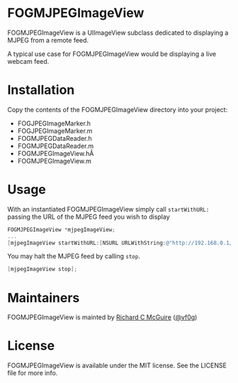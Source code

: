 FOGMJPEGImageView
=================

FOGMJPEGImageView is a UIImageView subclass dedicated to displaying a MJPEG from a remote feed.

A typical use case for FOGMJPEGImageView would be displaying a live webcam feed.

Installation
============

Copy the contents of the FOGMJPEGImageView directory into your project:

- FOGJPEGImageMarker.h
- FOGJPEGImageMarker.m
- FOGMJPEGDataReader.h
- FOGMJPEGDataReader.m
- FOGMJPEGImageView.hÂ
- FOGMJPEGImageView.m

Usage
=====

With an instantiated FOGMJPEGImageView simply call `startWithURL:` passing the URL of the MJPEG feed you wish to display

```objective-c
FOGMJPEGImageView *mjpegImageView;
...
[mjpegImageView startWithURL:[NSURL URLWithString:@"http://192.168.0.1/mjpg/video.mjpg?camera=1"]];
```

You may halt the MJPEG feed by calling `stop`.

```objective-c
[mjpegImageView stop];
```

Maintainers
=======

FOGMJPEGImageView is mainted by [Richard C McGuire](https://github.com/vfog) ([@vf0g](https://twitter.com/vf0g))

License
=======

FOGMJPEGImageView is available under the MIT license. See the LICENSE file for more info.
